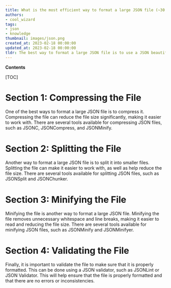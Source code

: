 ```yaml
---
title: What is the most efficient way to format a large JSON file (~30 mb)?
authors:
- cool_wizard
tags:
- json
- knowledge
thumbnail: images/json.png
created_at: 2023-02-18 00:00:00
updated_at: 2023-02-18 00:00:00
tldr: The best way to format a large JSON file is to use a JSON beautifier/formatter tool.
---
```


**Contents**

[TOC]

# Section 1: Compressing the File
One of the best ways to format a large JSON file is to compress it. Compressing the file can reduce the file size significantly, making it easier to work with. There are several tools available for compressing JSON files, such as JSONC, JSONCompress, and JSONMinify.

# Section 2: Splitting the File
Another way to format a large JSON file is to split it into smaller files. Splitting the file can make it easier to work with, as well as help reduce the file size. There are several tools available for splitting JSON files, such as JSONSplit and JSONChunker.

# Section 3: Minifying the File
Minifying the file is another way to format a large JSON file. Minifying the file removes unnecessary whitespace and line breaks, making it easier to read and reducing the file size. There are several tools available for minifying JSON files, such as JSONMinify and JSONMinifyer.

# Section 4: Validating the File
Finally, it is important to validate the file to make sure that it is properly formatted. This can be done using a JSON validator, such as JSONLint or JSON Validator. This will help ensure that the file is properly formatted and that there are no errors or inconsistencies.
